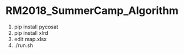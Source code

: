 # RM2018_SummerCamp_Algorithm

1. pip install pycosat
2. pip install xlrd
3. edit map.xlsx
4. ./run.sh
